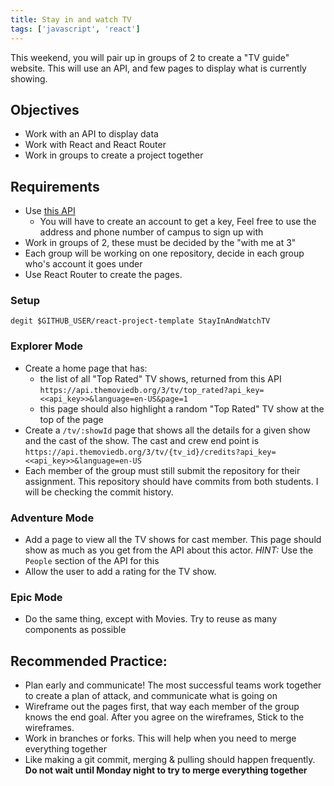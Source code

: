 ```yaml
---
title: Stay in and watch TV
tags: ['javascript', 'react']
---
```


This weekend, you will pair up in groups of 2 to create a "TV guide" website.
This will use an API, and few pages to display what is currently showing.

## Objectives

- Work with an API to display data
- Work with React and React Router
- Work in groups to create a project together

## Requirements

- Use
  [this API](https://developers.themoviedb.org/3/getting-started/introduction)
  - You will have to create an account to get a key, Feel free to use the
    address and phone number of campus to sign up with
- Work in groups of 2, these must be decided by the "with me at 3"
- Each group will be working on one repository, decide in each group who's
  account it goes under
- Use React Router to create the pages.

### Setup

```shell
degit $GITHUB_USER/react-project-template StayInAndWatchTV
```

### Explorer Mode

- Create a home page that has:
  - the list of all "Top Rated" TV shows, returned from this API
    `https://api.themoviedb.org/3/tv/top_rated?api_key=<<api_key>>&language=en-US&page=1`
  - this page should also highlight a random "Top Rated" TV show at the top
    of the page
- Create a `/tv/:showId` page that shows all the details for a given show
  and the cast of the show. The cast and crew end point is
  `https://api.themoviedb.org/3/tv/{tv_id}/credits?api_key=<<api_key>>&language=en-US`
- Each member of the group must still submit the repository for their
  assignment. This repository should have commits from both students. I will
  be checking the commit history.

### Adventure Mode

- Add a page to view all the TV shows for cast member. This page should show
  as much as you get from the API about this actor. _HINT:_ Use the `People`
  section of the API for this
- Allow the user to add a rating for the TV show.

### Epic Mode

- Do the same thing, except with Movies. Try to reuse as many components as
  possible

## Recommended Practice:

- Plan early and communicate! The most successful teams work together to create
  a plan of attack, and communicate what is going on
- Wireframe out the pages first, that way each member of the group knows the end
  goal. After you agree on the wireframes, Stick to the wireframes.
- Work in branches or forks. This will help when you need to merge everything
  together
- Like making a git commit, merging & pulling should happen frequently. **Do not
  wait until Monday night to try to merge everything together**
